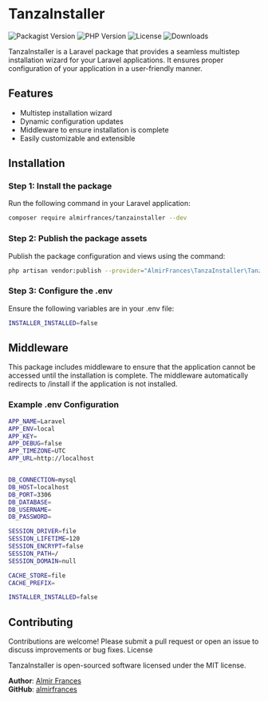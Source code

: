 # TanzaInstaller

![Packagist Version](https://img.shields.io/packagist/v/almirfrances/tanzainstaller)
![PHP Version](https://img.shields.io/packagist/php-v/almirfrances/tanzainstaller)
![License](https://img.shields.io/github/license/almirfrances/tanzainstaller)
![Downloads](https://img.shields.io/packagist/dt/almirfrances/tanzainstaller)

TanzaInstaller is a Laravel package that provides a seamless multistep installation wizard for your Laravel applications. It ensures proper configuration of your application in a user-friendly manner.

## Features

- Multistep installation wizard
- Dynamic configuration updates
- Middleware to ensure installation is complete
- Easily customizable and extensible

## Installation

### Step 1: Install the package

Run the following command in your Laravel application:

```bash
composer require almirfrances/tanzainstaller --dev

```

### Step 2: Publish the package assets

Publish the package configuration and views using the command:

```bash
php artisan vendor:publish --provider="AlmirFrances\TanzaInstaller\TanzaInstallerServiceProvider"

```

### Step 3: Configure the .env

Ensure the following variables are in your .env file:

```bash
INSTALLER_INSTALLED=false
```

## Middleware

This package includes middleware to ensure that the application cannot be accessed until the installation is complete. The middleware automatically redirects to /install if the application is not installed.

### Example .env Configuration

```bash
APP_NAME=Laravel
APP_ENV=local
APP_KEY=
APP_DEBUG=false
APP_TIMEZONE=UTC
APP_URL=http://localhost


DB_CONNECTION=mysql
DB_HOST=localhost
DB_PORT=3306
DB_DATABASE=
DB_USERNAME=
DB_PASSWORD=

SESSION_DRIVER=file
SESSION_LIFETIME=120
SESSION_ENCRYPT=false
SESSION_PATH=/
SESSION_DOMAIN=null

CACHE_STORE=file
CACHE_PREFIX=

INSTALLER_INSTALLED=false
```

## Contributing

Contributions are welcome! Please submit a pull request or open an issue to discuss improvements or bug fixes.
License

TanzaInstaller is open-sourced software licensed under the MIT license.

**Author**: [Almir Frances](https://almirfrances.com)  
**GitHub**: [almirfrances](https://github.com/almirfrances)
